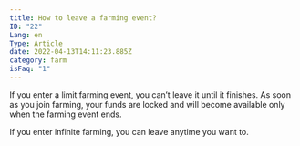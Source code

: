 ```yaml
---
title: How to leave a farming event?
ID: "22"
Lang: en
Type: Article
date: 2022-04-13T14:11:23.885Z
category: farm
isFaq: "1"
---
```

If you enter a limit farming event, you can’t leave it until it finishes. As soon as you join farming, your funds are locked and will become available only when the farming event ends.

If you enter infinite farming, you can leave anytime you want to.